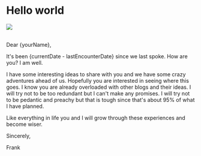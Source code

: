 <!--
template = post
title = Hello world
-->

# __Hello world__

<div class="row">
	<div class="col-lg-3 col-lg-offset-3">
		<img src="../static/images/blog_media/hello_world_console.png" />
	</div>
</div>

<br/>

Dear {yourName},

It's been {currentDate - lastEncounterDate} since we last spoke. How are you? I am well.

I have some interesting ideas to share with you and we have some crazy adventures ahead of us. Hopefully you are interested in seeing where this goes. I know you are already overloaded with other blogs and their ideas. I will try not to be too redundant but I can't make any promises. I will try not to be pedantic and preachy but that is tough since that's about 95% of what I have planned.

Like everything in life you and I will grow through these experiences and become wiser.

Sincerely, 

Frank
